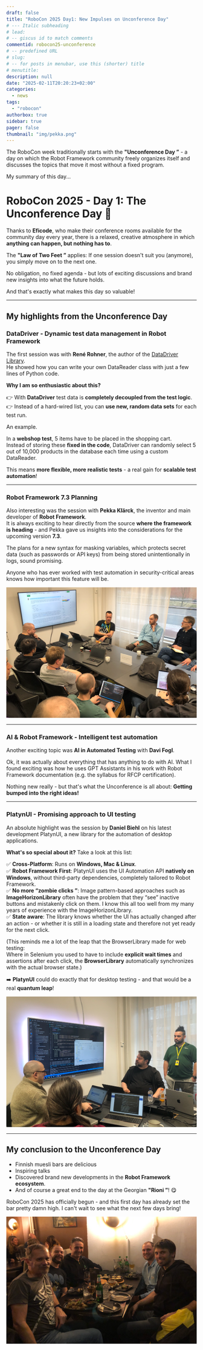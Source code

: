 ```yaml
---
draft: false
title: "RoboCon 2025 Day1: New Impulses on Unconference Day"
# --- Italic subheading
# lead: 
# -- giscus id to match comments
commentid: robocon25-unconference
# -- predefined URL
# slug: 
# -- for posts in menubar, use this (shorter) title
# menutitle: 
description: null
date: "2025-02-11T20:20:23+02:00"
categories:
  - news
tags:
  - "robocon"
authorbox: true
sidebar: true
pager: false
thumbnail: "img/pekka.png"
---
```



The RoboCon week traditionally starts with the **"Unconference Day ”** - a day on which the Robot Framework community freely organizes itself and discusses the topics that move it most without a fixed program.  

My summary of this day...

<!--more-->

# RoboCon 2025 - Day 1: The Unconference Day 🚀

Thanks to **Eficode**, who make their conference rooms available for the community day every year, there is a relaxed, creative atmosphere in which **anything can happen, but nothing has to**.  

The **"Law of Two Feet ”** applies: If one session doesn't suit you (anymore), you simply move on to the next one.  

No obligation, no fixed agenda - but lots of exciting discussions and brand new insights into what the future holds. 

And that's exactly what makes this day so valuable!  

---

## My highlights from the Unconference Day

### DataDriver - Dynamic test data management in Robot Framework

The first session was with **René Rohner**, the author of the [DataDriver Library](https://github.com/Snooz82/robotframework-datadriver).  
He showed how you can write your own DataReader class with just a few lines of Python code.

**Why I am so enthusiastic about this?**  

👉 With **DataDriver** test data is **completely decoupled from the test logic**.  
👉 Instead of a hard-wired list, you can **use new, random data sets** for each test run.  

An example.

In a **webshop test**, 5 items have to be placed in the shopping cart.  
Instead of storing these **fixed in the code**, DataDriver can randomly select 5 out of 10,000 products in the database each time using a custom DataReader.

This means **more flexible, more realistic tests** - a real gain for **scalable test automation**!  

---

### Robot Framework 7.3 Planning

Also interesting was the session with **Pekka Klärck**, the inventor and main developer of **Robot Framework**.  
It is always exciting to hear directly from the source **where the framework is heading** - and Pekka gave us insights into the considerations for the upcoming version **7.3**.  

The plans for a new syntax for masking variables, which protects secret data (such as passwords or API keys) from being stored unintentionally in logs, sound promising.  

Anyone who has ever worked with test automation in security-critical areas knows how important this feature will be.  

![](img/pekka.png)

---

### AI & Robot Framework - Intelligent test automation

Another exciting topic was **AI in Automated Testing** with **Davi Fogl**. 

Ok, it was actually about everything that has anything to do with AI. What I found exciting was how he uses GPT Assistants in his work with Robot Framework documentation (e.g. the syllabus for RFCP certification).

Nothing new really - but that's what the Unconference is all about: **Getting bumped into the right ideas!**  

---

### PlatynUI - Promising approach to UI testing

An absolute highlight was the session by **Daniel Biehl** on his latest development PlatynUI, a new library for the automation of desktop applications. 

**What's so special about it?** Take a look at this list: 

✅ **Cross-Platform**: Runs on **Windows, Mac & Linux**.  
✅ **Robot Framework First**: PlatynUI uses the UI Automation API **natively on  Windows**, without third-party dependencies, completely tailored to Robot Framework.  
✅ **No more “zombie clicks ”**: Image pattern-based approaches such as **ImageHorizonLibrary** often have the problem that they “see” inactive buttons and mistakenly click on them. I know this all too well from my many years of experience with the ImageHorizonLibrary.  
✅ **State aware**: The library knows whether the UI has actually changed after an action - or whether it is still in a loading state and therefore not yet ready for the next click. 

(This reminds me a lot of the leap that the BrowserLibrary made for web testing:  
Where in Selenium you used to have to include **explicit wait times** and assertions after each click, the **BrowserLibrary** automatically synchronizes with the actual browser state.)  

➡️ **PlatynUI** could do exactly that for desktop testing - and that would be a real **quantum leap**!  

![](img/daniel.png)

---

## My conclusion to the Unconference Day

- Finnish muesli bars are delicious
- Inspiring talks
- Discovered brand new developments in the **Robot Framework ecosystem**.  
- And of course a great end to the day at the Georgian **"Rioni ”**! 😋  

RoboCon 2025 has officially begun - and this first day has already set the bar pretty damn high. I can't wait to see what the next few days bring!


![](img/rioni.png)